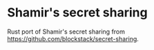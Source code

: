 # Shamir's secret sharing
Rust port of Shamir's secret sharing from https://github.com/blockstack/secret-sharing.
